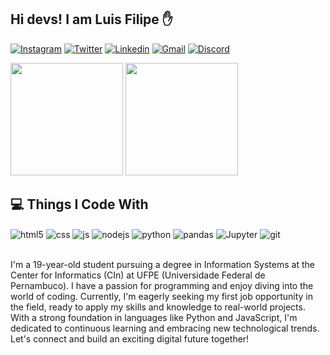## Hi devs! I am Luis Filipe ✋

[![Instagram](https://img.shields.io/badge/Instagram-E4405F?style=for-the-badge&logo=instagram&logoColor=white)](https://instagram.com/_luis.fv)
[![Twitter](https://img.shields.io/badge/Twitter-1DA1F2?style=for-the-badge&logo=twitter&logoColor=white)](https://twitter.com/_luisfv)
[![Linkedin](https://img.shields.io/badge/LinkedIn-0077B5?style=for-the-badge&logo=linkedin&logoColor=white)](https://www.linkedin.com/in/luisfilipepascoal/)
[![Gmail](https://img.shields.io/badge/Gmail-D14836?style=for-the-badge&logo=gmail&logoColor=white)](https://mailto:luisfvwork@gmail.com)
[![Discord](https://img.shields.io/badge/Discord-7289DA?style=for-the-badge&logo=discord&logoColor=white)](https://discord.com/users/luisfv#5343)

<div >
  <img height="180em" src="https://github-readme-stats.vercel.app/api?username=luisfv10&show_icons=true&theme=radical&include_all_commits=true&count_private=true"/>
  <img height="180em" src="https://github-readme-stats.vercel.app/api/top-langs/?username=luisfv10&layout=compact&langs_count=7&theme=radical"/>
</div>

##  💻  Things I Code With

<div style="display: inline_block">
  <img align="center" alt="html5" src="https://img.shields.io/badge/HTML5-E34F26?style=for-the-badge&logo=html5&logoColor=white" />
  <img align="center" alt="css" src="https://img.shields.io/badge/CSS3-1572B6?style=for-the-badge&logo=css3&logoColor=white" />
  <img align="center" alt="js" src="https://img.shields.io/badge/JavaScript-F7DF1E?style=for-the-badge&logo=javascript&logoColor=black" />
  <img align="center" alt="nodejs" src="https://img.shields.io/badge/Node.js-43853D?style=for-the-badge&logo=node.js&logoColor=white" />
  <img align="center" alt="python" src="https://img.shields.io/badge/Python-14354C?style=for-the-badge&logo=python&logoColor=white" />
  <img align="center" alt="pandas" src="https://img.shields.io/badge/-Pandas-d0c6c6?style=for-the-badge&logo=pandas&logoColor=white" />
  <img align="center" alt="Jupyter" src="https://img.shields.io/badge/-Jupyter Notebook-FF6000?style=for-the-badge&logo=jupyter&logoColor=white" />
  <img align="center" alt="git" src="https://img.shields.io/badge/-Git-f70c0c?style=for-the-badge&logo=git&logoColor=white" />
</div><br/>

I'm a 19-year-old student pursuing a degree in Information Systems at the Center for Informatics (CIn) at UFPE (Universidade Federal de Pernambuco). I have a passion for programming and enjoy diving into the world of coding. Currently, I'm eagerly seeking my first job opportunity in the field, ready to apply my skills and knowledge to real-world projects. With a strong foundation in languages like Python and JavaScript, I'm dedicated to continuous learning and embracing new technological trends. Let's connect and build an exciting digital future together!
